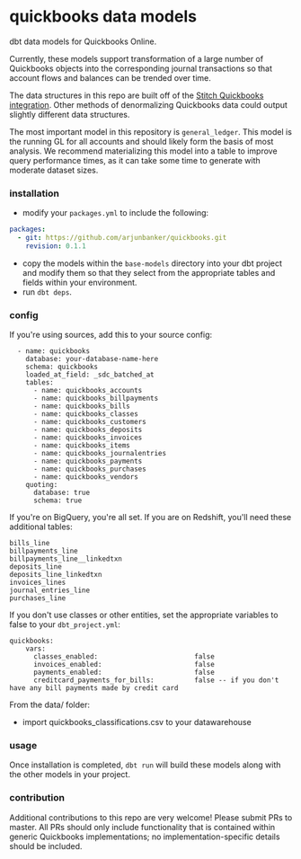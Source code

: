 # quickbooks data models

dbt data models for Quickbooks Online.

Currently, these models support transformation of a large number of Quickbooks objects into the corresponding journal transactions so that account flows and balances can be trended over time.

The data structures in this repo are built off of the [Stitch Quickbooks integration](https://www.stitchdata.com/integrations/quickbooks-online/). Other methods of denormalizing Quickbooks data could output slightly different data structures.

The most important model in this repository is `general_ledger`. This model is the running GL for all accounts and should likely form the basis of most analysis. We recommend materializing this model into a table to improve query performance times, as it can take some time to generate with moderate dataset sizes.


### installation

- modify your `packages.yml` to include the following:
```YAML
packages:
  - git: https://github.com/arjunbanker/quickbooks.git
    revision: 0.1.1
```
- copy the models within the `base-models` directory into your dbt project and modify them so that they select from the appropriate tables and fields within your environment.
- run `dbt deps`.

### config

If you're using sources, add this to your source config:

```
  - name: quickbooks
    database: your-database-name-here
    schema: quickbooks
    loaded_at_field: _sdc_batched_at
    tables:
      - name: quickbooks_accounts
      - name: quickbooks_billpayments
      - name: quickbooks_bills
      - name: quickbooks_classes
      - name: quickbooks_customers
      - name: quickbooks_deposits
      - name: quickbooks_invoices
      - name: quickbooks_items
      - name: quickbooks_journalentries
      - name: quickbooks_payments
      - name: quickbooks_purchases
      - name: quickbooks_vendors
    quoting:
      database: true
      schema: true
```

If you're on BigQuery, you're all set. If you are on Redshift, you'll need these additional tables:

```
bills_line
billpayments_line
billpayments_line__linkedtxn
deposits_line
deposits_line_linkedtxn
invoices_lines
journal_entries_line
purchases_line
```

If you don't use classes or other entities, set the appropriate variables to false to your `dbt_project.yml`:

```
quickbooks:
    vars:
      classes_enabled:                        false
      invoices_enabled:                       false
      payments_enabled:                       false
      creditcard_payments_for_bills:          false -- if you don't have any bill payments made by credit card
```

From the data/ folder:
- import quickbooks_classifications.csv to your datawarehouse

### usage

Once installation is completed, `dbt run` will build these models along with the other models in your project.

### contribution

Additional contributions to this repo are very welcome! Please submit PRs to master. All PRs should only include functionality that is contained within generic Quickbooks implementations; no implementation-specific details should be included.
